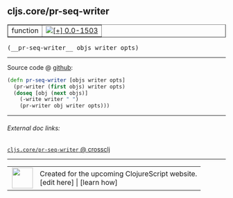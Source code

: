## cljs.core/pr-seq-writer



 <table border="1">
<tr>
<td>function</td>
<td><a href="https://github.com/cljsinfo/cljs-api-docs/tree/0.0-1503"><img valign="middle" alt="[+] 0.0-1503" title="Added in 0.0-1503" src="https://img.shields.io/badge/+-0.0--1503-lightgrey.svg"></a> </td>
</tr>
</table>


 <samp>
(__pr-seq-writer__ objs writer opts)<br>
</samp>

---







Source code @ [github](https://github.com/clojure/clojurescript/blob/r1.7.107/src/main/cljs/cljs/core.cljs#L8864-L8868):

```clj
(defn pr-seq-writer [objs writer opts]
  (pr-writer (first objs) writer opts)
  (doseq [obj (next objs)]
    (-write writer " ")
    (pr-writer obj writer opts)))
```

<!--
Repo - tag - source tree - lines:

 <pre>
clojurescript @ r1.7.107
└── src
    └── main
        └── cljs
            └── cljs
                └── <ins>[core.cljs:8864-8868](https://github.com/clojure/clojurescript/blob/r1.7.107/src/main/cljs/cljs/core.cljs#L8864-L8868)</ins>
</pre>

-->

---



###### External doc links:

[`cljs.core/pr-seq-writer` @ crossclj](http://crossclj.info/fun/cljs.core.cljs/pr-seq-writer.html)<br>

---

 <table>
<tr><td>
<img valign="middle" align="right" width="48px" src="http://i.imgur.com/Hi20huC.png">
</td><td>
Created for the upcoming ClojureScript website.<br>
[edit here] | [learn how]
</td></tr></table>

[edit here]:https://github.com/cljsinfo/cljs-api-docs/blob/master/cljsdoc/cljs.core/pr-seq-writer.cljsdoc
[learn how]:https://github.com/cljsinfo/cljs-api-docs/wiki/cljsdoc-files

<!--

This information was too distracting to show to readers, but I'll leave it
commented here since it is helpful to:

- pretty-print the data used to generate this document
- and show how to retrieve that data



The API data for this symbol:

```clj
{:ns "cljs.core",
 :name "pr-seq-writer",
 :type "function",
 :signature ["[objs writer opts]"],
 :source {:code "(defn pr-seq-writer [objs writer opts]\n  (pr-writer (first objs) writer opts)\n  (doseq [obj (next objs)]\n    (-write writer \" \")\n    (pr-writer obj writer opts)))",
          :title "Source code",
          :repo "clojurescript",
          :tag "r1.7.107",
          :filename "src/main/cljs/cljs/core.cljs",
          :lines [8864 8868]},
 :full-name "cljs.core/pr-seq-writer",
 :full-name-encode "cljs.core/pr-seq-writer",
 :history [["+" "0.0-1503"]]}

```

Retrieve the API data for this symbol:

```clj
;; from Clojure REPL
(require '[clojure.edn :as edn])
(-> (slurp "https://raw.githubusercontent.com/cljsinfo/cljs-api-docs/catalog/cljs-api.edn")
    (edn/read-string)
    (get-in [:symbols "cljs.core/pr-seq-writer"]))
```

-->
